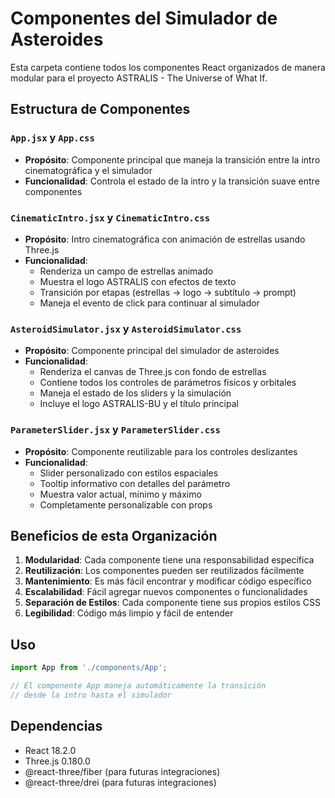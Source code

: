 # Componentes del Simulador de Asteroides

Esta carpeta contiene todos los componentes React organizados de manera modular para el proyecto ASTRALIS - The Universe of What If.

## Estructura de Componentes

### `App.jsx` y `App.css`
- **Propósito**: Componente principal que maneja la transición entre la intro cinematográfica y el simulador
- **Funcionalidad**: Controla el estado de la intro y la transición suave entre componentes

### `CinematicIntro.jsx` y `CinematicIntro.css`
- **Propósito**: Intro cinematográfica con animación de estrellas usando Three.js
- **Funcionalidad**: 
  - Renderiza un campo de estrellas animado
  - Muestra el logo ASTRALIS con efectos de texto
  - Transición por etapas (estrellas → logo → subtítulo → prompt)
  - Maneja el evento de click para continuar al simulador

### `AsteroidSimulator.jsx` y `AsteroidSimulator.css`
- **Propósito**: Componente principal del simulador de asteroides
- **Funcionalidad**:
  - Renderiza el canvas de Three.js con fondo de estrellas
  - Contiene todos los controles de parámetros físicos y orbitales
  - Maneja el estado de los sliders y la simulación
  - Incluye el logo ASTRALIS-BU y el título principal

### `ParameterSlider.jsx` y `ParameterSlider.css`
- **Propósito**: Componente reutilizable para los controles deslizantes
- **Funcionalidad**:
  - Slider personalizado con estilos espaciales
  - Tooltip informativo con detalles del parámetro
  - Muestra valor actual, mínimo y máximo
  - Completamente personalizable con props

## Beneficios de esta Organización

1. **Modularidad**: Cada componente tiene una responsabilidad específica
2. **Reutilización**: Los componentes pueden ser reutilizados fácilmente
3. **Mantenimiento**: Es más fácil encontrar y modificar código específico
4. **Escalabilidad**: Fácil agregar nuevos componentes o funcionalidades
5. **Separación de Estilos**: Cada componente tiene sus propios estilos CSS
6. **Legibilidad**: Código más limpio y fácil de entender

## Uso

```jsx
import App from './components/App';

// El componente App maneja automáticamente la transición
// desde la intro hasta el simulador
```

## Dependencias

- React 18.2.0
- Three.js 0.180.0
- @react-three/fiber (para futuras integraciones)
- @react-three/drei (para futuras integraciones)
